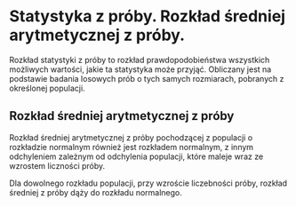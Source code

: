 # Statystyka z próby. Rozkład średniej arytmetycznej z próby.

Rozkład statystyki z próby to rozkład prawdopodobieństwa wszystkich możliwych wartości, jakie ta statystyka może
przyjąć.
Obliczany jest na podstawie badania losowych prób o tych samych rozmiarach, pobranych z określonej populacji.

## Rozkład średniej arytmetycznej z próby

Rozkład średniej arytmetycznej z próby pochodzącej z populacji o rozkładzie normalnym również jest rozkładem normalnym,
z innym odchyleniem zależnym od odchylenia populacji, które maleje wraz ze wzrostem liczności próby.

Dla dowolnego rozkładu populacji, przy wzroście liczebności próby, rozkład średniej z próby dąży do rozkładu normalnego.
